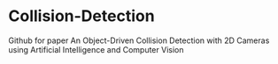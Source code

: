 # Collision-Detection
Github for paper An Object-Driven Collision Detection with 2D Cameras using Artificial Intelligence and Computer Vision

